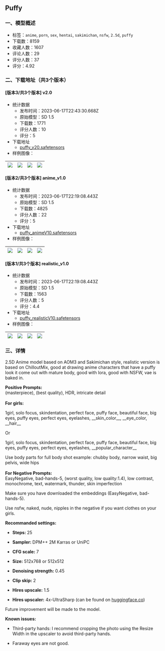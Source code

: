 ## Puffy
### 一、模型概述

- 标签：`anime`, `porn`, `sex`, `hentai`, `sakimichan`, `nsfw`, `2.5d`, `puffy`
- 下载数：8159
- 收藏人数：1607
- 评论人数：29
- 评分人数：37
- 评分：4.92

### 二、下载地址（共3个版本）

#### [版本3/共3个版本] v2.0

- 统计数据
  - 发布时间：2023-06-17T22:43:30.668Z
  - 原始模型：SD 1.5
  - 下载数：1771
  - 评分人数：10
  - 评分：5
- 下载地址
  - [puffy_v20.safetensors](https://civitai.com/api/download/models/98242)
- 样例图像：

| <img src="https://image.civitai.com/xG1nkqKTMzGDvpLrqFT7WA/f9219b47-c5aa-47db-8f20-89f69fe08d07/width=450/1189587.jpeg" /> | <img src="https://image.civitai.com/xG1nkqKTMzGDvpLrqFT7WA/acb8dcb4-2322-4e51-998a-4cbf1690f7ba/width=450/1189926.jpeg" /> | <img src="https://image.civitai.com/xG1nkqKTMzGDvpLrqFT7WA/8d6acb53-a656-4ac6-8254-bd7f6876f216/width=450/1189873.jpeg" /> | <img src="https://image.civitai.com/xG1nkqKTMzGDvpLrqFT7WA/f1c63f79-8882-482b-bade-9bdb052345a0/width=450/1189463.jpeg" /> |
| ---- | ---- | ---- | ---- |

#### [版本2/共3个版本] anime_v1.0

- 统计数据
  - 发布时间：2023-06-17T22:19:08.443Z
  - 原始模型：SD 1.5
  - 下载数：4825
  - 评分人数：22
  - 评分：5
- 下载地址
  - [puffy_animeV10.safetensors](https://civitai.com/api/download/models/37691)
- 样例图像：

| <img src="https://image.civitai.com/xG1nkqKTMzGDvpLrqFT7WA/2c013967-7b92-4391-aff5-6cb933b3e900/width=450/547838.jpeg" /> | <img src="https://image.civitai.com/xG1nkqKTMzGDvpLrqFT7WA/d6490a03-c5f3-4d78-0054-589a39365800/width=450/547841.jpeg" /> | <img src="https://image.civitai.com/xG1nkqKTMzGDvpLrqFT7WA/e782d9be-63e4-4120-d321-d22c3c64b300/width=450/547951.jpeg" /> | <img src="https://image.civitai.com/xG1nkqKTMzGDvpLrqFT7WA/a515593b-6a67-49f9-3c7e-858424756f00/width=450/547830.jpeg" /> |
| ---- | ---- | ---- | ---- |

#### [版本1/共3个版本] realistic_v1.0

- 统计数据
  - 发布时间：2023-06-17T22:19:08.443Z
  - 原始模型：SD 1.5
  - 下载数：1563
  - 评分人数：5
  - 评分：4.4
- 下载地址
  - [puffy_realisticV10.safetensors](https://civitai.com/api/download/models/51194)
- 样例图像：

| <img src="https://image.civitai.com/xG1nkqKTMzGDvpLrqFT7WA/821fcd79-157a-40ee-8adb-834a6cd12500/width=450/551368.jpeg" /> | <img src="https://image.civitai.com/xG1nkqKTMzGDvpLrqFT7WA/ef61cdf8-9f4c-4c21-5e05-5db04e870800/width=450/551313.jpeg" /> | <img src="https://image.civitai.com/xG1nkqKTMzGDvpLrqFT7WA/32a6bdc2-4c51-4171-c4d5-b092b2244100/width=450/551334.jpeg" /> | <img src="https://image.civitai.com/xG1nkqKTMzGDvpLrqFT7WA/8ddebc98-da11-4af1-94cf-9d6cf6468200/width=450/551302.jpeg" /> |
| ---- | ---- | ---- | ---- |


### 三、详情
<p>2.5D Anime model based on AOM3 and Sakimichan style, realistic version is based on ChilloutMix, good at drawing anime characters that have a puffy look it come out with mature body, good with lora, good with NSFW, vae is baked in.</p><p></p><p><strong>Positive Prompts:</strong><br />(masterpiece), (best quality), HDR, intricate detail<br /><br /><strong>For girls:</strong></p><p>1girl, solo focus, skindentation, perfect face, puffy face, beautiful face, big eyes, puffy eyes, perfect eyes, eyelashes, __skin_color__, __eye_color, __hair__</p><p></p><p>Or</p><p></p><p>1girl, solo focus, skindentation, perfect face, puffy face, beautiful face, big eyes, puffy eyes, perfect eyes, eyelashes, __popular_character__</p><p></p><p>Use body parts for full body shot example: chubby body, narrow waist, big pelvis, wide hips<br /><br /><strong>For Negative Prompts:</strong><br />EasyNegative, bad-hands-5, (worst quality, low quality:1.4), low contrast, monochrome, text, watermark, thunder, skin imperfection</p><p></p><p>Make sure you have downloaded the embeddings (EasyNegative, bad-hands-5).</p><p>Use nsfw, naked, nude, nipples in the negative if you want clothes on your girls.</p><p></p><p><strong>Recommanded settings:</strong></p><ul><li><p><strong>Steps: </strong>25</p></li><li><p><strong>Sampler: </strong>DPM++ 2M Karras or UniPC</p></li><li><p><strong>CFG scale:</strong> 7</p></li><li><p><strong>Size:</strong> 512x768 or 512x512</p></li><li><p><strong>Denoising strength:</strong> 0.45</p></li><li><p><strong>Clip skip:</strong> 2</p></li><li><p><strong>Hires upscale:</strong> 1.5</p></li><li><p><strong>Hires upscaler:</strong> 4x-UltraSharp (can be found on <a target="_blank" rel="ugc" href="http://huggingface.co">huggingface.co</a>)</p></li></ul><p>Future improvement will be made to the model.</p><p></p><p><strong>Known issues:</strong></p><ul><li><p>Third-party hands: I recommend cropping the photo using the Resize Width in the upscaler to avoid third-party hands.</p></li><li><p>Faraway eyes are not good.</p></li></ul>